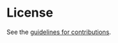 # License

See the
[guidelines for contributions](https://github.com/ietf-wg-mops/draft-ietf-mops-ar-use-case/blob/master/CONTRIBUTING.md).
